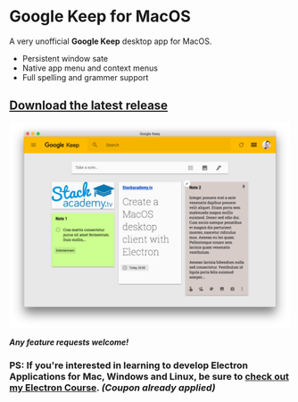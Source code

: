 # Google Keep for MacOS

A very unofficial **Google Keep** desktop app for MacOS.

- Persistent window sate
- Native app menu and context menus
- Full spelling and grammer support

## [Download the latest release](https://github.com/stackacademytv/Google-Keep-Mac/releases/download/v1.2.2/Google.Keep-1.2.2.dmg)

![Google Keep App Screenshot](screenshot.png "Google Keep App Screenshot")

***Any feature requests welcome!***

### PS: If you're interested in learning to develop Electron Applications for Mac, Windows and Linux, be sure to [check out my Electron Course](https://www.udemy.com/master-electron/?couponCode=ELECTRON_GH). *(Coupon already applied)*
